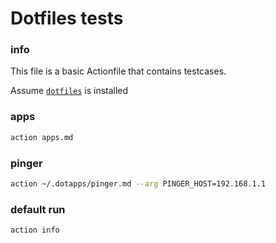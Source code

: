 # Dotfiles tests

### info

This file is a basic Actionfile that contains testcases.

Assume [`dotfiles`](https://dotfiles.gbraad.nl) is installed

### apps
```sh
action apps.md
```

### pinger
```sh
action ~/.dotapps/pinger.md --arg PINGER_HOST=192.168.1.1
```

### default run
```sh
action info
```
